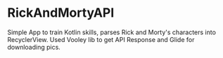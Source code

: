 # RickAndMortyAPI
Simple App to train Kotlin skills, parses Rick and Morty's characters into RecyclerView. Used Vooley lib to get API Response and Glide for downloading pics.

